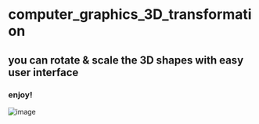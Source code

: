 # computer_graphics_3D_transformation
## you can rotate & scale the 3D shapes with easy user interface
### enjoy!

![image](https://user-images.githubusercontent.com/61962858/173697661-890614cb-e6c5-431f-8d6e-07c814de672f.png)
